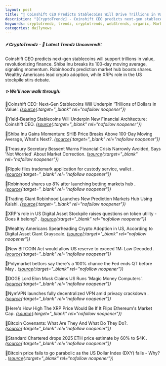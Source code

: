 ```yaml
---
layout: post
title: "🌅 Coinshift CEO Predicts Stablecoins Will Drive Trillions in Value"
description: "[CryptoTrendz] - Coinshift CEO predicts next-gen stablecoins will support trillions in value, revolutionizing finance. Shiba Inu breaks its 100-day moving average, signaling momentum. Robinhood’s prediction market hub boosts shares. Wealthy Americans lead crypto adoption, while XRPs role in the US stockpile stirs debate."
keywords: cryptotrendz, trendz, cryptotrends, web3trends, organic, Market, token, Stablecoins, ETH, Digital, XRP, Crypto, Elon, BITCOIN
categories: dailynews
---
```


##### ⚡ CryptoTrendz - 📌 *Latest Trendz Uncovered!:*

Coinshift CEO predicts next-gen stablecoins will support trillions in value, revolutionizing finance. Shiba Inu breaks its 100-day moving average, signaling momentum. Robinhood’s prediction market hub boosts shares. Wealthy Americans lead crypto adoption, while XRPs role in the US stockpile stirs debate.

##### ✨ *We’ll now walk through:*


🔹Coinshift CEO: Next-Gen Stablecoins Will Underpin 'Trillions of Dollars in Value'. *([source](https://s.avyag.com/6svf){:target="_blank" rel="nofollow noopener"})*

🔹Yield-Bearing Stablecoins Will Underpin New Financial Architecture: Coinshift CEO. *([source](https://s.avyag.com/hr8c){:target="_blank" rel="nofollow noopener"})*

🔹Shiba Inu Gains Momentum: SHIB Price Breaks Above 100-Day Moving Average, What's Next?. *([source](https://s.avyag.com/9qyf){:target="_blank" rel="nofollow noopener"})*

🔹Treasury Secretary Bessent Warns Financial Crisis Narrowly Avoided, Says 'Not Worried' About Market Correction. *([source](https://s.avyag.com/3m35){:target="_blank" rel="nofollow noopener"})*

🔹Ripple files trademark application for custody service, wallet . *([source](https://s.avyag.com/xseq){:target="_blank" rel="nofollow noopener"})*

🔹Robinhood shares up 8% after launching betting markets hub . *([source](https://s.avyag.com/w74l){:target="_blank" rel="nofollow noopener"})*

🔹Trading Giant Robinhood Launches New Prediction Markets Hub Using Kalshi. *([source](https://s.avyag.com/kmxm){:target="_blank" rel="nofollow noopener"})*

🔹XRP's role in US Digital Asset Stockpile raises questions on token utility - Does it belong? . *([source](https://s.avyag.com/fpiq){:target="_blank" rel="nofollow noopener"})*

🔹Wealthy Americans Spearheading Crypto Adoption in US, According to Digital Asset Giant Grayscale. *([source](https://s.avyag.com/x2w4){:target="_blank" rel="nofollow noopener"})*

🔹New BITCOIN Act would allow US reserve to exceed 1M: Law Decoded . *([source](https://s.avyag.com/1jzz){:target="_blank" rel="nofollow noopener"})*

🔹Polymarket bettors say there's a 100% chance the Fed ends QT before May . *([source](https://s.avyag.com/e437){:target="_blank" rel="nofollow noopener"})*

🔹DOGE Lord Elon Musk Claims US Runs 'Magic Money Computers'. *([source](https://s.avyag.com/3yw3){:target="_blank" rel="nofollow noopener"})*

🔹NymVPN launches fully decentralized VPN amid privacy crackdown . *([source](https://s.avyag.com/fzjv){:target="_blank" rel="nofollow noopener"})*

🔹Here's How High The XRP Price Would Be If It Flips Ethereum's Market Cap. *([source](https://s.avyag.com/ezvx){:target="_blank" rel="nofollow noopener"})*

🔹Bitcoin Covenants: What Are They And What Do They Do?. *([source](https://s.avyag.com/5x2q){:target="_blank" rel="nofollow noopener"})*

🔹Standard Chartered drops 2025 ETH price estimate by 60% to $4K . *([source](https://s.avyag.com/u0de){:target="_blank" rel="nofollow noopener"})*

🔹Bitcoin price fails to go parabolic as the US Dollar Index (DXY) falls - Why? . *([source](https://s.avyag.com/gebw){:target="_blank" rel="nofollow noopener"})*
